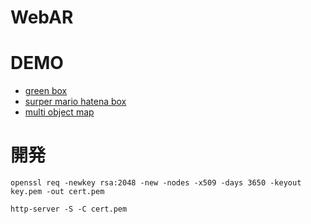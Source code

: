 # WebAR

# DEMO
- [green box](https://yuki-sakaguchi.github.io/web-ar/public/random_object/)
- [surper mario hatena box](https://yuki-sakaguchi.github.io/web-ar/public/super_mario/)
- [multi object map](https://yuki-sakaguchi.github.io/web-ar/public/multi_object_map/)

# 開発
```
openssl req -newkey rsa:2048 -new -nodes -x509 -days 3650 -keyout key.pem -out cert.pem
```

```
http-server -S -C cert.pem
```

